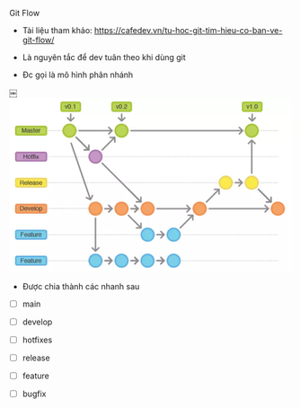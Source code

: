 Git Flow

- Tài liệu tham khảo: https://cafedev.vn/tu-hoc-git-tim-hieu-co-ban-ve-git-flow/

- Là nguyên tắc để dev tuân theo khi dùng git
- Đc gọi là mô hình phân nhánh

￼![alt text](img/Feature.webp)

- Được chia thành các nhanh sau
- [ ] main
- [ ] develop
- [ ] hotfixes
- [ ] release
- [ ] feature
- [ ] bugfix


